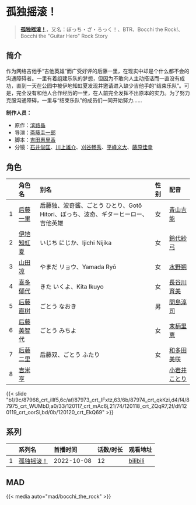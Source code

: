 # 孤独摇滚！


> <u>**[孤独摇滚！](http://bgm.tv/subject/328609)**</u>，又名：ぼっち・ざ・ろっく！、BTR、Bocchi the Rock!、Bocchi the &quot;Guitar Hero&quot; Rock Story

## 简介


作为网络吉他手“吉他英雄”而广受好评的后藤一里，在现实中却是个什么都不会的沟通障碍者。一里有着组建乐队的梦想，但因为不敢向人主动搭话而一直没有成功，直到一天在公园中被伊地知虹夏发现并邀请进入缺少吉他手的“结束乐队”。可是，完全没有和他人合作经历的一里，在人前完全发挥不出原本的实力。为了努力克服沟通障碍，一里与“结束乐队”的成员们一同开始努力……

**制作人员：**
- 原作：[滨路晶](http://bgm.tv/person/32250)
- 导演：[斋藤圭一郎](http://bgm.tv/person/31113)
- 脚本：[吉田惠里香](http://bgm.tv/person/18881)
- 分镜：[石井俊匡](http://bgm.tv/person/21139)、[川上雄介](http://bgm.tv/person/31129)、[刈谷畅秀](http://bgm.tv/person/41612)、[平峰义大](http://bgm.tv/person/18570)、[藤原佳幸](http://bgm.tv/person/8100)

## 角色

|     |   角色名   |   别名  | 性别 |  配音  |
|:--- |:------  |:----      |:---  |:--   |
| 1 | [后藤一里](http://bgm.tv/character/87968) | 后藤独、波奇酱、ごとう ひとり、Gotō Hitori、ぼっち、波奇、ギターヒーロー、吉他英雄 | 女 | [青山吉能](http://bgm.tv/person/13684) |
| 2 | [伊地知虹夏](http://bgm.tv/character/87973) | いじち にじか、Ijichi Nijika | 女 | [鈴代紗弓](http://bgm.tv/person/32687) |
| 3 | [山田凉](http://bgm.tv/character/87974) | やまだ リョウ、Yamada Ryō | 女 | [水野朔](http://bgm.tv/person/41232) |
| 4 | [喜多郁代](http://bgm.tv/character/87975) | きた いくよ、Kita Ikuyo | 女 | [長谷川育美](http://bgm.tv/person/30858) |
| 5 | [后藤直树](http://bgm.tv/character/120117) | ごとう なおき | 男 | [間島淳司](http://bgm.tv/person/4264) |
| 6 | [后藤美智代](http://bgm.tv/character/120118) | ごとう みちよ | 女 | [末柄里恵](http://bgm.tv/person/12356) |
| 7 | [后藤二里](http://bgm.tv/character/120119) | 后藤双、ごとう ふたり | 女 | [和多田美咲](http://bgm.tv/person/23760) |
| 8 | [吉米亨](http://bgm.tv/character/120120) |  |  | [小岩井ことり](http://bgm.tv/person/7837) |

{{< slide "b1/9c/87968_crt_illf5,6c/af/87973_crt_IFxtz,63/6b/87974_crt_qkKzi,d4/f4/87975_crt_WUMbD,a0/33/120117_crt_mAc6j,21/74/120118_crt_ZQqR7,2f/df/120119_crt_oorSi,bd/0b/120120_crt_EkQ69" >}}

## 系列

|     |   系列名   |   首播时间  | 话数/时长  | 观看地址 |
|:---  |:------    |:----      |:---       |:---  |
| 1 |[孤独摇滚！](https://bgm.tv/subject/328609)| 2022-10-08 | 12 | [bilibili](https://www.bilibili.com/bangumi/play/ep693247)  |


## MAD

{{< media auto="mad/bocchi_the_rock" >}}
